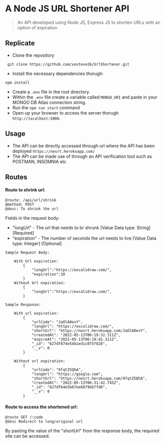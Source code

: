 # A Node JS URL Shortener API

> An API developed using Node JS, Express JS to shorten URLs with an option of expiration

## Replicate

- Clone the repository
```
 git clone https://github.com/xosteve26/UrlShortener.git
 ```

- Install the necessary dependencies thorugh:
```
npm install
```

- Create a `.env` file in the root directory.
- Within the `.env` file create a variable called `MONGO_URI` and paste in your MONGO DB Atlas connection string.
- Run the `npm run start` command
- Open up your browser to access the server thorugh `http://localhost:5000`.

## Usage 
- The API can be directly accessed through url where the API has been deployed `https://nesrt.herokuapp.com/`
- The API can be made use of through an API verification tool such as POSTMAN, INSOMNIA etc
## Routes
#### Route to shrink url:
```
@route: /api/url/shrink
@method: POST
@desc: To shrink the url
```


Fields in the request body:

- "longUrl" - The url that needs to br shrunk [Value Data type: String]  [Required]
- "expiration" - The number of seconds the url needs to live [Value Data type: Integer] [Optional]

```
Sample Request Body:

    With Url expiration:
        {
            "longUrl":"https://excalidraw.com/",
            "expiration":10
        }
    Without Url expiration:
        {
            "longUrl":"https://excalidraw.com/",
        }
```

```
Sample Response:

    With url expiration:
        {
            "urlCode": "JaOlA0evY",
            "longUrl": "https://excalidraw.com/",
            "shortUrl": "https://nesrt.herokuapp.com/JaOlA0evY",
            "createdAt": "2022-05-13T06:19:32.311Z",
            "expireAt": "2022-05-13T06:19:42.311Z",
            "_id": "627df874e54b1ed1c075f828",
            "__v": 0
        }

    Without url expiration:
        {
            "urlCode": "9fqtZ5QhA",
            "longUrl": "https://google.com",
            "shortUrl": "https://nesrt.herokuapp.com/9fqtZ5QhA",
            "createdAt": "2022-05-13T06:31:42.745Z",
            "_id": "627dfb4e5b87ee6879bb7fd0",
            "__v": 0
        }

```


#### Route to access the shortened url:
```
@route GET /:code
@desc Redirect to long/original url
```

By pasting the value of the "shortUrl" from the response body, the required site can be accessed.


